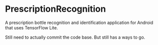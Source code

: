 # PrescriptionRecognition
A prescription bottle recognition and identification application for Android that uses TensorFlow Lite.

Still need to actually commit the code base. But still has a ways to go.
